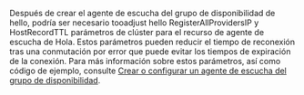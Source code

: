 Después de crear el agente de escucha del grupo de disponibilidad de hello, podría ser necesario tooadjust hello RegisterAllProvidersIP y HostRecordTTL parámetros de clúster para el recurso de agente de escucha de Hola. Estos parámetros pueden reducir el tiempo de reconexión tras una conmutación por error que puede evitar los tiempos de expiración de la conexión. Para más información sobre estos parámetros, así como código de ejemplo, consulte [Crear o configurar un agente de escucha del grupo de disponibilidad](https://msdn.microsoft.com/library/hh213080.aspx#MultiSubnetFailover).


